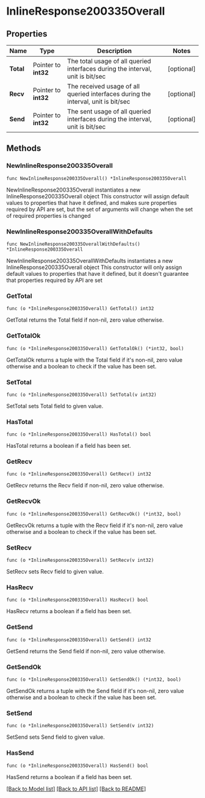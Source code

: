 # InlineResponse200335Overall

## Properties

Name | Type | Description | Notes
------------ | ------------- | ------------- | -------------
**Total** | Pointer to **int32** | The total usage of all queried interfaces during the interval, unit is bit/sec | [optional] 
**Recv** | Pointer to **int32** | The received usage of all queried interfaces during the interval, unit is bit/sec | [optional] 
**Send** | Pointer to **int32** | The sent usage of all queried interfaces during the interval, unit is bit/sec | [optional] 

## Methods

### NewInlineResponse200335Overall

`func NewInlineResponse200335Overall() *InlineResponse200335Overall`

NewInlineResponse200335Overall instantiates a new InlineResponse200335Overall object
This constructor will assign default values to properties that have it defined,
and makes sure properties required by API are set, but the set of arguments
will change when the set of required properties is changed

### NewInlineResponse200335OverallWithDefaults

`func NewInlineResponse200335OverallWithDefaults() *InlineResponse200335Overall`

NewInlineResponse200335OverallWithDefaults instantiates a new InlineResponse200335Overall object
This constructor will only assign default values to properties that have it defined,
but it doesn't guarantee that properties required by API are set

### GetTotal

`func (o *InlineResponse200335Overall) GetTotal() int32`

GetTotal returns the Total field if non-nil, zero value otherwise.

### GetTotalOk

`func (o *InlineResponse200335Overall) GetTotalOk() (*int32, bool)`

GetTotalOk returns a tuple with the Total field if it's non-nil, zero value otherwise
and a boolean to check if the value has been set.

### SetTotal

`func (o *InlineResponse200335Overall) SetTotal(v int32)`

SetTotal sets Total field to given value.

### HasTotal

`func (o *InlineResponse200335Overall) HasTotal() bool`

HasTotal returns a boolean if a field has been set.

### GetRecv

`func (o *InlineResponse200335Overall) GetRecv() int32`

GetRecv returns the Recv field if non-nil, zero value otherwise.

### GetRecvOk

`func (o *InlineResponse200335Overall) GetRecvOk() (*int32, bool)`

GetRecvOk returns a tuple with the Recv field if it's non-nil, zero value otherwise
and a boolean to check if the value has been set.

### SetRecv

`func (o *InlineResponse200335Overall) SetRecv(v int32)`

SetRecv sets Recv field to given value.

### HasRecv

`func (o *InlineResponse200335Overall) HasRecv() bool`

HasRecv returns a boolean if a field has been set.

### GetSend

`func (o *InlineResponse200335Overall) GetSend() int32`

GetSend returns the Send field if non-nil, zero value otherwise.

### GetSendOk

`func (o *InlineResponse200335Overall) GetSendOk() (*int32, bool)`

GetSendOk returns a tuple with the Send field if it's non-nil, zero value otherwise
and a boolean to check if the value has been set.

### SetSend

`func (o *InlineResponse200335Overall) SetSend(v int32)`

SetSend sets Send field to given value.

### HasSend

`func (o *InlineResponse200335Overall) HasSend() bool`

HasSend returns a boolean if a field has been set.


[[Back to Model list]](../README.md#documentation-for-models) [[Back to API list]](../README.md#documentation-for-api-endpoints) [[Back to README]](../README.md)


